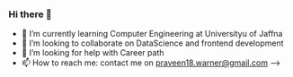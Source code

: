 ### Hi there 👋

- 🌱 I’m currently learning Computer Engineering at Universityu of Jaffna
- 👯 I’m looking to collaborate on DataScience and frontend development
- 🤔 I’m looking for help with Career path
- 📫 How to reach me: contact me on praveen18.warner@gmail.com
-->
